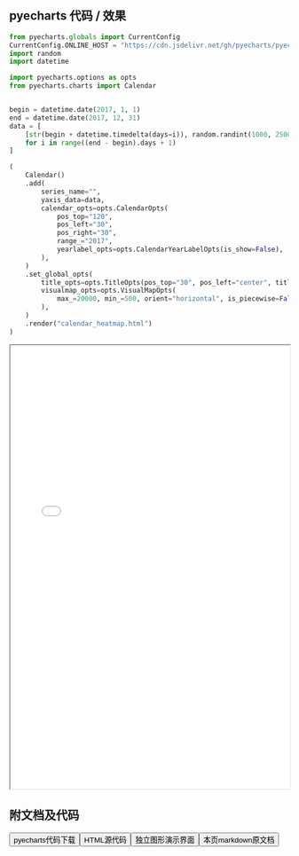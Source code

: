 
## pyecharts 代码 / 效果

```python
from pyecharts.globals import CurrentConfig
CurrentConfig.ONLINE_HOST = "https://cdn.jsdelivr.net/gh/pyecharts/pyecharts-assets@latest/assets/"
import random
import datetime

import pyecharts.options as opts
from pyecharts.charts import Calendar


begin = datetime.date(2017, 1, 1)
end = datetime.date(2017, 12, 31)
data = [
    [str(begin + datetime.timedelta(days=i)), random.randint(1000, 25000)]
    for i in range((end - begin).days + 1)
]

(
    Calendar()
    .add(
        series_name="",
        yaxis_data=data,
        calendar_opts=opts.CalendarOpts(
            pos_top="120",
            pos_left="30",
            pos_right="30",
            range_="2017",
            yearlabel_opts=opts.CalendarYearLabelOpts(is_show=False),
        ),
    )
    .set_global_opts(
        title_opts=opts.TitleOpts(pos_top="30", pos_left="center", title="2017年步数情况"),
        visualmap_opts=opts.VisualMapOpts(
            max_=20000, min_=500, orient="horizontal", is_piecewise=False
        ),
    )
    .render("calendar_heatmap.html")
)
```

<iframe width="100%" height="800px" src="/pyecharts/Calendar/calendar_heatmap.html"></iframe>

## 附文档及代码

<a href="https://cdn.jsdelivr.net/gh/wfy-belief/python/docs/pyecharts/Calendar/calendar_heatmap.py"><button class="mybutton">pyecharts代码下载</button></a><a href="https://cdn.jsdelivr.net/gh/wfy-belief/python/docs/pyecharts/Calendar/calendar_heatmap.html"><button class="mybutton">HTML源代码</button></a><a href="https://python.wfyblog.cn/pyecharts/Calendar/calendar_heatmap.html"><button class="mybutton">独立图形演示界面</button></a><a href="https://cdn.jsdelivr.net/gh/wfy-belief/python/docs/pyecharts/Calendar/calendar_heatmap.md"><button class="mybutton">本页markdown原文档</button></a>